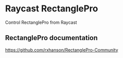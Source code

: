 # Raycast RectanglePro

Control RectanglePro from Raycast

## RectanglePro documentation

https://github.com/rxhanson/RectanglePro-Community
